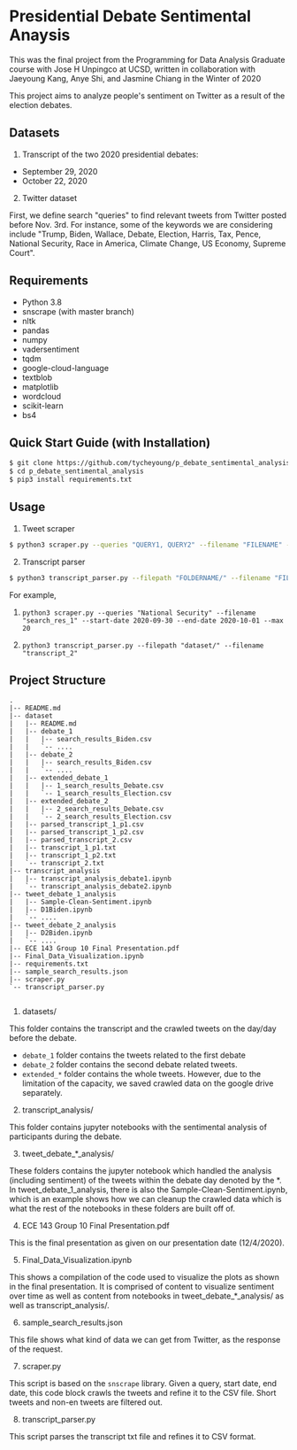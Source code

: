# Presidential Debate Sentimental Anaysis

This was the final project from the Programming for Data Analysis Graduate course with Jose H Unpingco at UCSD, written in collaboration with Jaeyoung Kang, Anye Shi, and Jasmine Chiang in the Winter of 2020

This project aims to analyze people's sentiment on Twitter as a result of the election debates.

## Datasets

1. Transcript of the two 2020 presidential debates:

- September 29, 2020
- October 22, 2020

2. Twitter dataset 

First, we define search "queries" to find relevant tweets from Twitter posted before Nov. 3rd. For instance, some of the keywords we are considering include "Trump, Biden, Wallace, Debate, Election, Harris, Tax, Pence, National Security, Race in America, Climate Change, US Economy, Supreme Court".


## Requirements

* Python 3.8
* snscrape (with master branch)
* nltk
* pandas
* numpy
* vadersentiment
* tqdm
* google-cloud-language
* textblob
* matplotlib
* wordcloud
* scikit-learn
* bs4

## Quick Start Guide (with Installation)
```bash
$ git clone https://github.com/tycheyoung/p_debate_sentimental_analysis
$ cd p_debate_sentimental_analysis
$ pip3 install requirements.txt
```

## Usage
1. Tweet scraper
```bash
$ python3 scraper.py --queries "QUERY1, QUERY2" --filename "FILENAME" --start-date YYYY-MM-DD --end-date YYYY-MM-DD --max MAX_TWEETS

```
2. Transcript parser
```bash
$ python3 transcript_parser.py --filepath "FOLDERNAME/" --filename "FILENAME"
```


For example, 

1. `python3 scraper.py --queries "National Security" --filename "search_res_1" --start-date 2020-09-30 --end-date 2020-10-01 --max 20`

2. `python3 transcript_parser.py --filepath "dataset/" --filename "transcript_2"`



## Project Structure
```
.
|-- README.md
|-- dataset
|   |-- README.md
|   |-- debate_1
|   |   |-- search_results_Biden.csv
|   |   `-- ....
|   |-- debate_2
|   |   |-- search_results_Biden.csv
|   |   `-- .... 
|   |-- extended_debate_1
|   |   |-- 1_search_results_Debate.csv
|   |   `-- 1_search_results_Election.csv
|   |-- extended_debate_2
|   |   |-- 2_search_results_Debate.csv
|   |   `-- 2_search_results_Election.csv
|   |-- parsed_transcript_1_p1.csv
|   |-- parsed_transcript_1_p2.csv
|   |-- parsed_transcript_2.csv
|   |-- transcript_1_p1.txt
|   |-- transcript_1_p2.txt
|   `-- transcript_2.txt
|-- transcript_analysis
|   |-- transcript_analysis_debate1.ipynb
|   `-- transcript_analysis_debate2.ipynb
|-- tweet_debate_1_analysis
|   |-- Sample-Clean-Sentiment.ipynb
|   |-- D1Biden.ipynb
|   `-- ....
|-- tweet_debate_2_analysis
|   |-- D2Biden.ipynb
|   `-- ....
|-- ECE 143 Group 10 Final Presentation.pdf
|-- Final_Data_Visualization.ipynb
|-- requirements.txt
|-- sample_search_results.json
|-- scraper.py
`-- transcript_parser.py


```

1. datasets/

This folder contains the transcript and the crawled tweets on the day/day before the debate. 
- `debate_1` folder contains the tweets related to the first debate
- `debate_2` folder contains the second debate related tweets. 
- `extended_*` folder contains the whole tweets. However, due to the limitation of the capacity, we saved crawled data on the google drive separately.

2. transcript_analysis/

This folder contains jupyter notebooks with the sentimental analysis of participants during the debate.

3. tweet_debate_*_analysis/

These folders contains the jupyter notebook which handled the analysis (including sentiment) of the tweets within the debate day denoted by the *. In tweet_debate_1_analysis, there is also the Sample-Clean-Sentiment.ipynb, which is an example shows how we can cleanup the crawled data which is what the rest of the notebooks in these folders are built off of. 

4. ECE 143 Group 10 Final Presentation.pdf

This is the final presentation as given on our presentation date (12/4/2020).

5. Final_Data_Visualization.ipynb

This shows a compilation of the code used to visualize the plots as shown in the final presentation. It is comprised of content to visualize sentiment over time as well as content from notebooks in tweet_debate_*_analysis/ as well as transcript_analysis/.


6. sample_search_results.json

This file shows what kind of data we can get from Twitter, as the response of the request.


7. scraper.py

This script is based on the `snscrape` library. Given a query, start date, end date, this code block crawls the tweets and refine it to the CSV file. Short tweets and non-en tweets are filtered out.

8. transcript_parser.py

This script parses the transcript txt file and refines it to CSV format.





